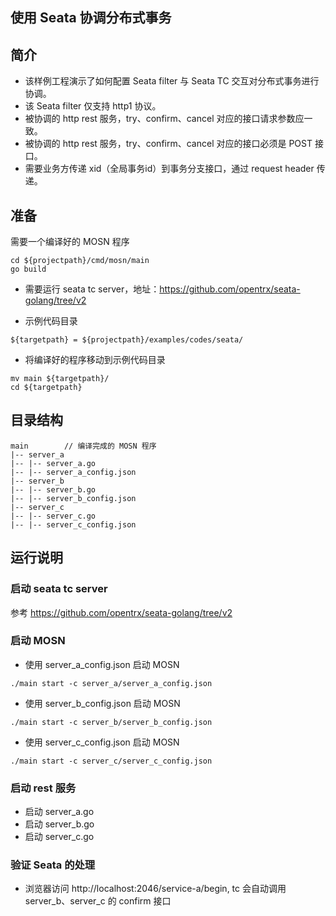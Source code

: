 ## 使用 Seata 协调分布式事务

## 简介

+ 该样例工程演示了如何配置 Seata filter 与 Seata TC 交互对分布式事务进行协调。
+ 该 Seata filter 仅支持 http1 协议。
+ 被协调的 http rest 服务，try、confirm、cancel 对应的接口请求参数应一致。
+ 被协调的 http rest 服务，try、confirm、cancel 对应的接口必须是 POST 接口。
+ 需要业务方传递 xid（全局事务id）到事务分支接口，通过 request header 传递。

## 准备

需要一个编译好的 MOSN 程序
```
cd ${projectpath}/cmd/mosn/main
go build
```

+ 需要运行 seata tc server，地址：https://github.com/opentrx/seata-golang/tree/v2


+ 示例代码目录

```
${targetpath} = ${projectpath}/examples/codes/seata/
```

+ 将编译好的程序移动到示例代码目录

```
mv main ${targetpath}/
cd ${targetpath}
```

## 目录结构

```
main        // 编译完成的 MOSN 程序
|-- server_a
|-- |-- server_a.go 
|-- |-- server_a_config.json 
|-- server_b
|-- |-- server_b.go 
|-- |-- server_b_config.json 
|-- server_c
|-- |-- server_c.go 
|-- |-- server_c_config.json 
```

## 运行说明

### 启动 seata tc server

参考 https://github.com/opentrx/seata-golang/tree/v2

### 启动 MOSN

+ 使用 server_a_config.json 启动 MOSN

```
./main start -c server_a/server_a_config.json
```

+ 使用 server_b_config.json 启动 MOSN

```
./main start -c server_b/server_b_config.json
```

+ 使用 server_c_config.json 启动 MOSN

```
./main start -c server_c/server_c_config.json
```

### 启动 rest 服务

+ 启动 server_a.go
+ 启动 server_b.go
+ 启动 server_c.go

### 验证 Seata 的处理

+ 浏览器访问 http://localhost:2046/service-a/begin, tc 会自动调用 server_b、server_c 的 confirm 接口
